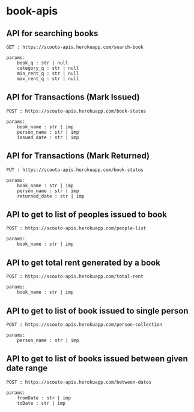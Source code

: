 # book-apis

## API for searching books
    GET : https://scouto-apis.herokuapp.com/search-book
    
    params:
        book_q : str | null
        category_q : str | null
        min_rent_q : str | null
        max_rent_q : str | null

## API for Transactions (Mark Issued)
    POST : https://scouto-apis.herokuapp.com/book-status

    params:
        book_name : str | imp
        person_name : str | imp
        issued_date : str | imp

## API for Transactions (Mark Returned)
    PUT : https://scouto-apis.herokuapp.com/book-status

    params:
        book_name : str | imp
        person_name : str | imp
        returned_date : str | imp

## API to get to list of peoples issued to book
    POST : https://scouto-apis.herokuapp.com/people-list

    params:
        book_name : str | imp

## API to get total rent generated by a book
    POST : https://scouto-apis.herokuapp.com/total-rent

    params:
        book_name : str | imp

## API to get to list of book issued to single person
    POST : https://scouto-apis.herokuapp.com/person-collection

    params:
        person_name : str | imp

## API to get to list of books issued between given date range
    POST : https://scouto-apis.herokuapp.com/between-dates
    
    params:
        fromDate : str | imp
        toDate : str | imp
